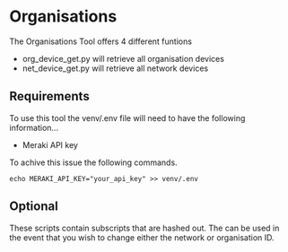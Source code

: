 # Organisations 

The Organisations Tool offers 4 different funtions

- org_device_get.py will retrieve all organisation devices
- net_device_get.py will retrieve all network devices

## Requirements

To use this tool the venv/.env file will need to have the following information...

- Meraki API key

To achive this issue the following commands.

    echo MERAKI_API_KEY="your_api_key" >> venv/.env

## Optional 

These scripts contain subscripts that are hashed out. The can be used in the event that you wish to change either the network or organisation ID.